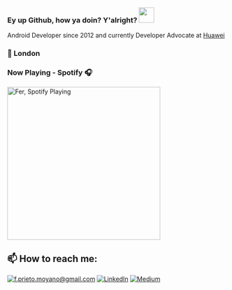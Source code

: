 

### Ey up Github, how ya doin? Y'alright? <img src="https://raw.githubusercontent.com/MartinHeinz/MartinHeinz/master/wave.gif" width="35px">

Android Developer since 2012 and currently Developer Advocate at [Huawei]

### 📍 London


### Now Playing - Spotify 🎧
[<img src="https://spotify-github-profile.vercel.app/api/view?uid=21dvdjnqkc22qboggt27pbitq&cover_image=true&theme=novatorem" alt="Fer, Spotify Playing" width="350" />](https://github.com/kittinan/spotify-github-profile) 

<h2>📫 How to reach me:</h2>

<a href="mailto:f.prieto.moyano@gmail.com">![f.prieto.moyano@gmail.com](https://img.shields.io/badge/Gmail-D14836?style=for-the-badge&logo=gmail&logoColor=white)</a> <a href="https://www.linkedin.com/in/fernando-prieto-moyano-a7206b46/">![LinkedIn](https://img.shields.io/badge/LinkedIn-0077B5?style=for-the-badge&logo=linkedin&logoColor=white)</a> <a href="https://f-prieto-moyano.medium.com">![Medium](https://img.shields.io/badge/Medium-12100E?style=for-the-badge&logo=medium&logoColor=white)</a>


[huawei]: https://www.huawei.com/uk/  
